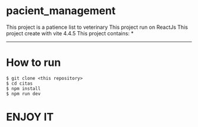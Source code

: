 # pacient_management

This project is a patience list to veterinary
This project run on ReactJs
This project create with vite 4.4.5
This project contains:
*

---

# How to run

    $ git clone <this repository>
    $ cd citas
    $ npm install
    $ npm run dev

# ENJOY IT
